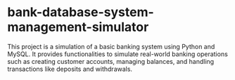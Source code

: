 # bank-database-system-management-simulator
This project is a simulation of a basic banking system using Python and MySQL. It provides functionalities to simulate real-world banking operations such as creating customer accounts, managing balances, and handling transactions like deposits and withdrawals.
